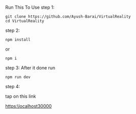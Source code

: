 
Run This To Use
step 1:
```
git clone https://github.com/Ayush-Barai/VirtualReality
cd VirtualReality
```

step 2:
```
npm install
 ```
or 
```
npm i
```

step 3:
After it done run 
```
npm run dev
 ``` 
step 4:

tap on this link

[https:\\localhost30000](https://localhost:30000)

